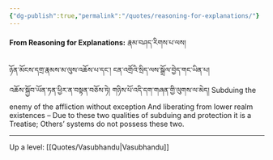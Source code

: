 ```yaml
---
{"dg-publish":true,"permalink":"/quotes/reasoning-for-explanations/"}
---
```


**From Reasoning for Explanations:** རྣམ་བཤད་རིགས་པ་ལས།

ཉོན་མོངས་དགྲ་རྣམས་མ་ལུས་འཆོས་པ་དང་། ངན་འགྲོའི་སྲིད་ལས་སྒྲོལ་བྱེད་གང་ཡིན་པ།<br>འཆོས་སྐྱོབ་ཡོན་ཏན་ཕྱིར་ན་བསྟན་བཅོས་ཏེ། གཉིས་པོ་འདི་དག་གཞན་གྱི་ལུགས་ལ་མེད།
Subduing the enemy of the affliction without exception
And liberating from lower realm existences –
Due to these two qualities of subduing and protection it is a Treatise;
Others’ systems do not possess these two.


---
Up a level: [[Quotes/Vasubhandu\|Vasubhandu]]